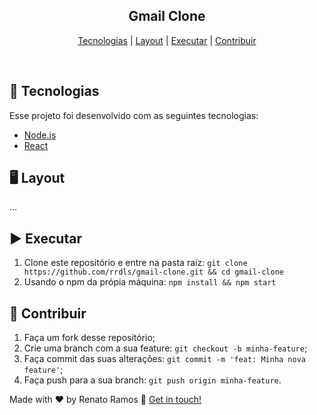 <div align="center">

<h2 >
  Gmail Clone
</h2>

[Tecnologias](#-tecnologias) |
[Layout](#%EF%B8%8F-layout) |
[Executar](#%EF%B8%8F-executar) |
[Contribuir](#-contribuir)

</div>

<br>

## 🚀 Tecnologias

Esse projeto foi desenvolvido com as seguintes tecnologias:

- [Node.js](https://nodejs.org/en/)
- [React](https://reactjs.org)

## 🖥️ Layout

...

## ▶️ Executar

1. Clone este repositório e entre na pasta raíz: `git clone https://github.com/rrdls/gmail-clone.git && cd gmail-clone`
2. Usando o npm da própia máquina: `npm install && npm start`

## 🤔 Contribuir

1. Faça um fork desse repositório;
2. Crie uma branch com a sua feature: `git checkout -b minha-feature`;
3. Faça commit das suas alterações: `git commit -m 'feat: Minha nova feature'`;
4. Faça push para a sua branch: `git push origin minha-feature`.

Made with ♥ by Renato Ramos :wave: [Get in touch!](https://www.linkedin.com/in/renato-ramos-1443471a9)
